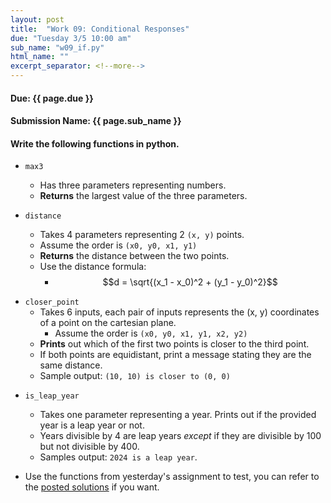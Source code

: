 ```yaml
---
layout: post
title:  "Work 09: Conditional Responses"
due: "Tuesday 3/5 10:00 am"
sub_name: "w09_if.py"
html_name: ""
excerpt_separator: <!--more-->
---
```


#### Due: {{ page.due }}
#### Submission Name: {{ page.sub_name }}

#### Write the following functions in python.
- `max3`
  - Has three parameters representing numbers.
  - __Returns__ the largest value of the three parameters.

- `distance`
  - Takes 4 parameters representing 2 `(x, y)` points.
  - Assume the order is `(x0, y0, x1, y1)`
  - __Returns__ the distance between the two points.
  - Use the distance formula:
    - $$d = \sqrt{(x_1 - x_0)^2 + (y_1 - y_0)^2}$$

* `closer_point`
  - Takes 6 inputs, each pair of inputs represents the (x, y) coordinates of a point on the cartesian plane.
    - Assume the order is `(x0, y0, x1, y1, x2, y2)`
  - __Prints__ out which of the first two points is closer to the third point.
  - If both points are equidistant, print a message stating they are the same distance.
  - Sample output: `(10, 10) is closer to (0, 0)`

- `is_leap_year`
  - Takes one parameter representing a year. Prints out if the provided year is a leap year or not.
  -  Years divisible by 4 are leap years _except_ if they are divisible by 100 but not divisible by 400.
  - Samples output: `2024 is a leap year`.




- Use the functions from yesterday's assignment to test, you can refer to the [posted solutions](https://github.com/mks22-dw/dwsource/blob/main/python/w07_funcs.py) if you want.

